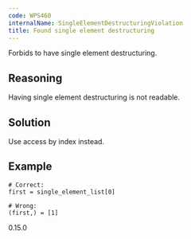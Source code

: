 ```yaml
---
code: WPS460
internalName: SingleElementDestructuringViolation
title: Found single element destructuring
---
```


Forbids to have single element destructuring.

## Reasoning
Having single element destructuring is not readable.

## Solution
Use access by index instead.

## Example

    # Correct:
    first = single_element_list[0]
    
    # Wrong:
    (first,) = [1]

<div class="versionadded">

0.15.0

</div>